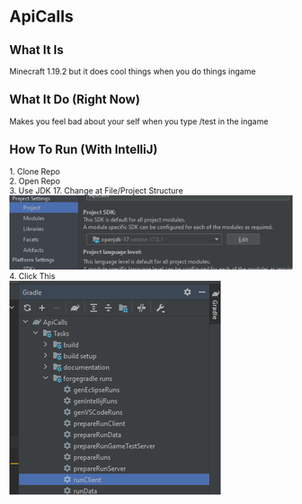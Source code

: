 <h1>ApiCalls</h1>

<h2>What It Is</h2>
Minecraft 1.19.2 but it does cool things when you do things ingame

<h2>What It Do (Right Now)</h2>
Makes you feel bad about your self when you type /test in the ingame

<h2>How To Run (With IntelliJ)</h2>
1. Clone Repo
<br>
2. Open Repo
<br>
3. Use JDK 17. Change at File/Project Structure
<br>
<img src="img/JDK.png" />
<br>
4. Click This
<br>
<img src="img/Run.png">